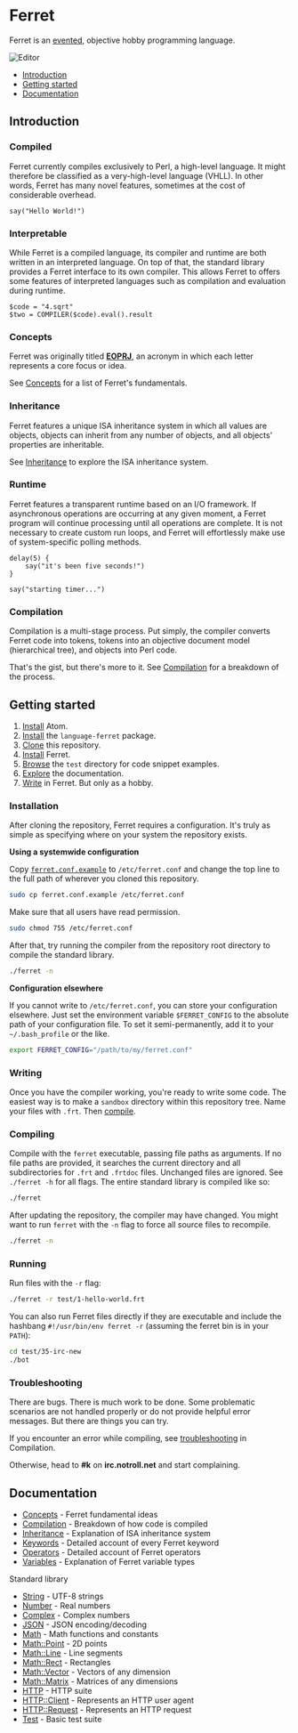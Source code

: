# Ferret

Ferret is an [evented](https://github.com/cooper/evented-object), objective
hobby programming language.

![Editor](http://i.imgur.com/0Ebp32e.png)

* [Introduction](#introduction)
* [Getting started](#getting-started)
* [Documentation](#documentation)

## Introduction

### Compiled

Ferret currently compiles exclusively to Perl, a high-level language. It might
therefore be classified as a very-high-level language (VHLL). In other words,
Ferret has many novel features, sometimes at the cost of considerable overhead.

```
say("Hello World!")
```

### Interpretable

While Ferret is a compiled language, its compiler and
runtime are both written in an interpreted language. On top of that, the
standard library provides a Ferret interface to its own compiler. This allows
Ferret to offers some features of interpreted languages such as compilation and
evaluation during runtime.

```
$code = "4.sqrt"
$two = COMPILER($code).eval().result
```

### Concepts

Ferret was originally titled
[__EOPRJ__](https://github.com/cooper/evented-objective-perl-ruby-javascript),
an acronym in which each letter represents a core focus or idea.

See [Concepts](doc/Concepts.md) for a list of Ferret's fundamentals.

### Inheritance

Ferret features a unique ISA inheritance system in which all values are objects,
objects can inherit from any number of objects, and all objects' properties are
inheritable.

See [Inheritance](doc/Inheritance.md) to explore the ISA inheritance system.

### Runtime

Ferret features a transparent runtime based on an I/O framework. If
asynchronous operations are occurring at any given moment, a Ferret program
will continue processing until all operations are complete. It is not necessary
to create custom run loops, and Ferret will effortlessly make use of
system-specific polling methods.

```
delay(5) {
    say("it's been five seconds!")    
}

say("starting timer...")
```

### Compilation

Compilation is a multi-stage process. Put simply, the compiler converts
Ferret code into tokens, tokens into an objective document model
(hierarchical tree), and objects into Perl code.

That's the gist, but there's more to it. See [Compilation](doc/Compilation.md)
for a breakdown of the process.

## Getting started

1. [Install](https://atom.io) Atom.
2. [Install](https://github.com/cooper/language-ferret) the `language-ferret` package.
3. [Clone](#) this repository.
4. [Install](#installation) Ferret.
5. [Browse](test) the `test` directory for code snippet examples.
6. [Explore](#documentation) the documentation.
7. [Write](#writing) in Ferret. But only as a hobby.

### Installation

After cloning the repository, Ferret requires a configuration. It's truly as
simple as specifying where on your system the repository exists.

**Using a systemwide configuration**

Copy [`ferret.conf.example`](ferret.conf.example) to `/etc/ferret.conf` and
change the top line to the full path of wherever you cloned this repository.

```sh
sudo cp ferret.conf.example /etc/ferret.conf
```

Make sure that all users have read permission.

```sh
sudo chmod 755 /etc/ferret.conf
```

After that, try running the compiler from the repository root directory to
compile the standard library.

```sh
./ferret -n
```

**Configuration elsewhere**

If you cannot write to `/etc/ferret.conf`, you can store your configuration
elsewhere. Just set the environment variable `$FERRET_CONFIG` to the absolute
path of your configuration file. To set it semi-permanently, add it to your
`~/.bash_profile` or the like.

```sh
export FERRET_CONFIG="/path/to/my/ferret.conf"
```

### Writing

Once you have the compiler working, you're ready to write some code. The easiest
way is to make a `sandbox` directory within this repository tree. Name your
files with `.frt`. Then [compile](#compiling).

### Compiling

Compile with the `ferret` executable, passing file paths as arguments. If no
file paths are provided, it searches the current directory and all
subdirectories for `.frt` and `.frtdoc` files. Unchanged files are ignored.
See `./ferret -h` for all flags. The entire standard library is compiled like
so:

```sh
./ferret
```

After updating the repository, the compiler may have changed. You might want to
run `ferret` with the `-n` flag to force all source files to recompile.

```sh
./ferret -n
```

### Running

Run files with the `-r` flag:

```sh
./ferret -r test/1-hello-world.frt
```

You can also run Ferret files directly if they are executable and include the
hashbang `#!/usr/bin/env ferret -r` (assuming the ferret bin is in your `PATH`):

```sh
cd test/35-irc-new
./bot
```

### Troubleshooting

There are bugs. There is much work to be done. Some problematic scenarios are
not handled properly or do not provide helpful error messages. But there are
things you can try.

If you encounter an error while compiling, see
[troubleshooting](doc/Compilation.md#troubleshooting) in Compilation.

Otherwise, head to **#k** on **irc.notroll.net** and start complaining.

## Documentation

* [Concepts](doc/Concepts.md) - Ferret fundamental ideas
* [Compilation](doc/Compilation.md) - Breakdown of how code is compiled
* [Inheritance](doc/Inheritance.md) - Explanation of ISA inheritance system
* [Keywords](doc/Keywords.md) - Detailed account of every Ferret keyword
* [Operators](doc/Operators.md) - Detailed account of Ferret operators
* [Variables](doc/Variables.md) - Explanation of Ferret variable types

Standard library

* [String](std/doc/String.md) - UTF-8 strings
* [Number](std/doc/Number.md) - Real numbers
* [Complex](std/doc/Complex.md) - Complex numbers
* [JSON](std/doc/JSON.md) - JSON encoding/decoding
* [Math](std/doc/Math.md) - Math functions and constants
* [Math::Point](std/Math/doc/Point.md) - 2D points
* [Math::Line](std/Math/doc/Line.md) - Line segments
* [Math::Rect](std/Math/doc/Rect.md) - Rectangles
* [Math::Vector](std/Math/doc/Vector.md) - Vectors of any dimension
* [Math::Matrix](std/Math/doc/Matrix.md) - Matrices of any dimensions
* [HTTP](std/HTTP/doc) - HTTP suite
* [HTTP::Client](std/HTTP/doc/Client.md) - Represents an HTTP user agent
* [HTTP::Request](std/HTTP/doc/Request.md) - Represents an HTTP request
* [Test](std/doc/Test.md) - Basic test suite
